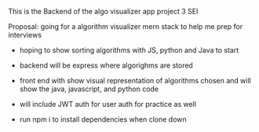 This is the Backend of the algo visualizer app project 3 SEI

Proposal: going for a algorithm visualizer mern stack to help me prep for interviews
- hoping to show sorting algorithms with JS, python and Java to start
- backend will be express where algorighms are stored
- front end with show visual representation of algorithms chosen and will show the java, javascript, and python code
- will include JWT auth for user auth for practice as well

- run npm i to install dependencies when clone down

